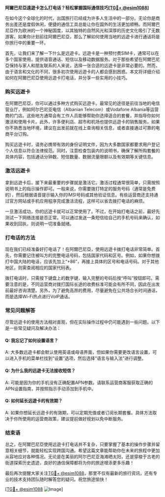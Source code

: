 **阿爾巴尼亞遠遊卡怎么打电话？轻松掌握国际通信技巧[[TG💪+ @esim1088](https://t.me/s/esim1088)]**

在如今这个全球化的时代，出国旅行已经成为许多人生活中的一部分。无论你是商务出差还是度假休闲，便捷的通信工具总能让你在国外的生活更加顺畅。而阿爾巴尼亞作为欧洲的一个神秘国度，以其独特的自然风光和深厚的历史文化吸引了无数游客。如果你计划前往阿爾巴尼亞，那么了解如何使用当地的远遊卡进行通话将是你旅行中的重要一环。

首先，让我们来了解一下什么是远遊卡。远遊卡是一种预付费SIM卡，通常可以在多个国家使用，提供语音通话、短信以及移动数据服务。对于那些希望在阿爾巴尼亞保持与家人和朋友联系的人来说，选择一张合适的远遊卡是非常必要的。然而，由于语言和文化的不同，很多初次使用远遊卡的人都会感到困惑。本文将详细介绍如何在阿爾巴尼亞使用远遊卡打电话，并分享一些实用的小技巧。

### 购买远遊卡

在阿爾巴尼亞，你可以通过多种方式购买远遊卡。最常见的途径是前往当地的电信营业厅，例如阿尔巴尼亚电信（Albanian Telecom）或Vodafone Albania等运营商的门店。这些地方通常会有工作人员能够帮助你选择适合的套餐，并指导你如何激活和使用卡片。此外，许多便利店、超市和机场也提供远遊卡的销售服务。如果你不熟悉当地环境，建议在出发前就在线上查询相关信息，或者直接通过可靠的电商平台订购。

购买远遊卡时，请务必携带有效的身份证明文件，因为大多数国家都要求用户登记个人信息以符合法律规范。同时，注意检查包装内的说明书，确保了解所购套餐的具体内容，包括通话分钟数、短信数量、数据流量限额以及有效期等关键信息。

### 激活远遊卡

拿到远遊卡后，接下来最重要的步骤就是激活它。激活过程通常很简单，只需按照说明书上的指示操作即可。一般来说，你需要拨打特定的服务号码（通常是免费的），然后根据语音提示输入你的IMSI号码或其他验证信息。有些运营商还支持通过官方网站或手机应用程序完成激活流程，这样可以省去拨打电话的麻烦。

一旦激活成功，你的远遊卡就可以正常使用了。不过，在开始打电话之前，最好先测试一下网络连接是否正常。可以通过发送一条短信给自己的手机号码来确认，如果收到回执，则说明一切准备就绪。

### 打电话的方法

现在我们已经准备好打电话了！在阿爾巴尼亞，使用远遊卡拨打电话非常简单。首先，你需要记住被叫方的完整电话号码，包括国家代码和区号。例如，如果你想拨打中国大陆的电话，应该先加上“+86”，再接上具体的区号和电话号码。对于其他地区，则需查阅相应的国家代码表。

拨打电话时，只需按下键盘上的数字键，输入完整的号码后按“呼叫”按钮即可。需要注意的是，不同运营商对拨打国际长途的收费标准可能会有所不同，因此在出发前最好咨询清楚。另外，为了避免高昂的费用，尽量避免在公共场合长时间通话，而是选择Wi-Fi热点进行VoIP通话。

### 常见问题解答

尽管远遊卡的使用方法相对直观，但在实际操作过程中仍可能遇到一些问题。以下是一些常见疑问及解决办法：

#### Q: 我忘记了如何设置语言？
A: 大多数远遊卡都会默认使用英语或母语界面，但如果你需要更改语言设置，可以进入手机的菜单栏找到“设置”选项，然后选择“语言与输入法”进行调整。

#### Q: 为什么我的远遊卡无法接收短信？
A: 可能是因为你的手机没有正确配置APN参数。请联系运营商客服获取正确的APN设置指南，并按照指示手动添加到手机中。

#### Q: 如何延长远遊卡的有效期？
A: 如果你想延长远遊卡的有效期，可以定期充值或者订阅长期套餐。具体方法取决于你所使用的运营商政策，建议提前做好规划以免中断服务。

### 结束语

总之，在阿爾巴尼亞使用远遊卡打电话并不复杂，只要掌握了基本的操作步骤并留意相关细节，就能轻松实现跨国沟通。希望这篇文章能帮助你在未来的旅程中更加从容地应对各种情况。无论是在美丽的阿尔巴尼亚海滩晒太阳，还是穿梭于古老的街道探索历史遗迹，良好的通信保障都将为你的旅途增添更多乐趣！

最后再次提醒大家关注[TG💪+ @esim1088](https://t.me/s/esim1088)，那里不仅有最新的旅行资讯，还有专业的技术支持团队随时解答您的疑问。祝您旅途愉快！

[[TG💪+ @esim1088](https://t.me/s/esim1088) ![Image](https://i.postimg.cc/4NQfJmqS/Snipaste-2025-05-13-00-14-12.png)]
